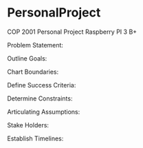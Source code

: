 # PersonalProject
COP 2001 Personal Project Raspberry PI 3 B+

Problem Statement:
  

Outline Goals:

Chart Boundaries:

Define Success Criteria:

Determine Constraints:

Articulating Assumptions:

Stake Holders:

Establish Timelines:

